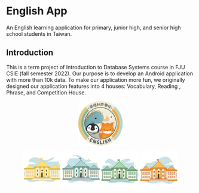 # English App

An English learning application for primary, junior high, and senior high school students in Taiwan.
<br />

## Introduction

This is a term project of Introduction to Database Systems course in FJU CSIE (fall semester 2022). Our purpose is to develop an Android application with more than 10k data. To make our application more fun, we originally designed our application features into 4 houses: Vocabulary, Reading , Phrase, and Competition House.

<p align="center">
  <img
    src="images/logo_circle01.png"
    width="120"
    height="120"
    align="center"
    title="English App icon"
    style="display: inline-block; margin: 0 auto; max-width: 120px"
    >
</p>

<p align="center">
  <img
  src="images/house_vocabulary.svg"
  width="100"
  height="100"
  title="Vocabulary House"
  style="display: inline-block; margin: 0 auto; max-width: 100px">
    <img
  src="images/house_phrase.svg"
  width="100"
  height="100"
  title="Phrase House"
  style="display: inline-block; margin: 0 auto; max-width: 100px">
    <img
  src="images/house_reading.svg"
  width="100"
  height="100"
  title="Reading House"
  style="display: inline-block; margin: 0 auto; max-width: 100px">
    <img
  src="images/house_competition.svg"
  width="100"
  height="100"
  title="Competition House"
  style="display: inline-block; margin: 0 auto; max-width: 100px">
</p>

  
  